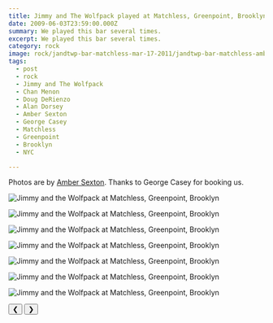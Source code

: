 ```yaml
---
title: Jimmy and The Wolfpack played at Matchless, Greenpoint, Brooklyn.
date: 2009-06-03T23:59:00.000Z
summary: We played this bar several times.
excerpt: We played this bar several times.
category: rock
image: rock/jandtwp-bar-matchless-mar-17-2011/jandtwp-bar-matchless-amber-1-mar-24-2011.jpg
tags:
  - post
  - rock
  - Jimmy and The Wolfpack
  - Chan Menon
  - Doug DeRienzo
  - Alan Dorsey
  - Amber Sexton
  - George Casey
  - Matchless
  - Greenpoint
  - Brooklyn
  - NYC

---
```




Photos are by [Amber Sexton](https://ambersexton.com). Thanks to George Casey for booking us.

<div id="viewport">
  
![Jimmy and the Wolfpack at Matchless, Greenpoint, Brooklyn](/static/img/rock/jandtwp-bar-matchless-mar-17-2011/jandtwp-bar-matchless-amber-1-mar-24-2011.jpg "Jimmy and the Wolfpack at Matchless, Greenpoint, Brooklyn")

![Jimmy and the Wolfpack at Matchless, Greenpoint, Brooklyn](/static/img/rock/jandtwp-bar-matchless-mar-17-2011/jandtwp-bar-matchless-amber-2-mar-24-2011.jpg "Jimmy and the Wolfpack at Matchless, Greenpoint, Brooklyn")

![Jimmy and the Wolfpack at Matchless, Greenpoint, Brooklyn](/static/img/rock/jandtwp-bar-matchless-mar-17-2011/jandtwp-bar-matchless-amber-3-mar-24-2011.jpg "Jimmy and the Wolfpack at Matchless, Greenpoint, Brooklyn")

![Jimmy and the Wolfpack at Matchless, Greenpoint, Brooklyn](/static/img/rock/jandtwp-bar-matchless-mar-17-2011/jandtwp-bar-matchless-amber-4-mar-24-2011.jpg "Jimmy and the Wolfpack at Matchless, Greenpoint, Brooklyn")

![Jimmy and the Wolfpack at Matchless, Greenpoint, Brooklyn](/static/img/rock/jandtwp-bar-matchless-mar-17-2011/jandtwp-bar-matchless-amber-5-mar-24-2011.jpg "Jimmy and the Wolfpack at Matchless, Greenpoint, Brooklyn")

![Jimmy and the Wolfpack at Matchless, Greenpoint, Brooklyn](/static/img/rock/jandtwp-bar-matchless-mar-17-2011/jandtwp-bar-matchless-amber-6-mar-24-2011.jpg "Jimmy and the Wolfpack at Matchless, Greenpoint, Brooklyn")

![Jimmy and the Wolfpack at Matchless, Greenpoint, Brooklyn](/static/img/rock/jandtwp-bar-matchless-mar-17-2011/jandtwp-bar-matchless-amber-7-mar-24-2011.jpg "Jimmy and the Wolfpack at Matchless, Greenpoint, Brooklyn")

</div>
<div class="flex row-reverse space-between">
  <div id="caption"></div>
  <div class="prevnext-container">
    <button id="buttonPrevious">&#10094;</button>
    <button id="buttonNext">&#10095;</button>
  </div>
</div>
